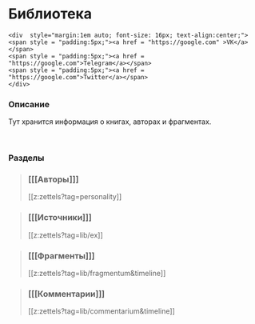 # Библиотека
``` {=html}
<div  style="margin:1em auto; font-size: 16px; text-align:center;">
<span style = "padding:5px;"><a href = "https://google.com" >VK</a></span>
<span style = "padding:5px;"><a href = "https://google.com">Telegram</a></span>
<span style = "padding:5px;"><a href = "https://google.com">Twitter</a></span>
</div>
```

### Описание
Тут хранится информация о книгах, авторах и фрагментах.

<br />

### Разделы

>### [[[Авторы]]] 
>[[z:zettels?tag=personality]]

>### [[[Источники]]]
>[[z:zettels?tag=lib/ex]]

>### [[[Фрагменты]]]
>[[z:zettels?tag=lib/fragmentum&timeline]]

>### [[[Комментарии]]] 
>[[z:zettels?tag=lib/commentarium&timeline]]